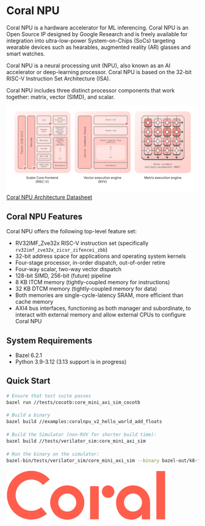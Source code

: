 # Coral NPU

Coral NPU is a hardware accelerator for ML inferencing. Coral NPU is an Open Source IP designed by Google Research and is freely available for integration into ultra-low-power System-on-Chips (SoCs) targeting wearable devices such as hearables, augmented reality (AR) glasses and smart watches.

Coral NPU is a neural processing unit (NPU), also known as an AI accelerator or deep-learning processor. Coral NPU is based on the 32-bit RISC-V Instruction Set Architecture (ISA).

Coral NPU includes three distinct processor components that work together: matrix, vector (SIMD), and scalar.

![Coral NPU Archicture](doc/images/arch_overview_alpha.png)
[Coral NPU Architecture Datasheet](https://developers.google.com/coral/guides/hardware/datasheet)

## Coral NPU Features
Coral NPU offers the following top-level feature set:

* RV32IMF_Zve32x RISC-V instruction set (specifically `rv32imf_zve32x_zicsr_zifencei_zbb`)
* 32-bit address space for applications and operating system kernels
* Four-stage processor, in-order dispatch, out-of-order retire
* Four-way scalar, two-way vector dispatch
* 128-bit SIMD, 256-bit (future) pipeline
* 8 KB ITCM memory (tightly-coupled memory for instructions)
* 32 KB DTCM memory (tightly-coupled memory for data)
* Both memories are single-cycle-latency SRAM, more efficient than cache memory
* AXI4 bus interfaces, functioning as both manager and subordinate, to interact with external memory and allow external CPUs to configure Coral NPU

## System Requirements

* Bazel 6.2.1
* Python 3.9-3.12 (3.13 support is in progress)

## Quick Start

```bash
# Ensure that test suite passes
bazel run //tests/cocotb:core_mini_axi_sim_cocotb

# Build a binary
bazel build //examples:coralnpu_v2_hello_world_add_floats

# Build the Simulator (non-RVV for shorter build time):
bazel build //tests/verilator_sim:core_mini_axi_sim

# Run the binary on the simulator:
bazel-bin/tests/verilator_sim/core_mini_axi_sim --binary bazel-out/k8-fastbuild-ST-dd8dc713f32d/bin/examples/coralnpu_v2_hello_world_add_floats.elf
```


![](doc/images/Coral_Logo_200px-2x.png)
